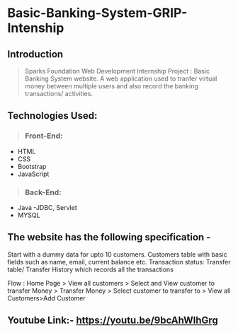 # Basic-Banking-System-GRIP-Intenship









## Introduction
>  
> Sparks Foundation Web Development Internship Project : Basic Banking System website. A web application used to tranfer virtual money between multiple users and also record the banking transactions/ activities.

## Technologies Used:
>  ### Front-End:
- HTML
- CSS
- Bootstrap
- JavaScript
> ### Back-End:
- Java -JDBC, Servlet
-  MYSQL

## The website has the following specification -
  Start with a dummy data for upto 10 customers.
  Customers table with basic fields such as name, email, current balance etc.
 Transaction status:
 Transfer table/ Transfer History which records all the transactions

Flow : Home Page > View all customers > Select and View customer to transfer Money  > Transfer Money > Select customer to transfer to > View all Customers>Add Customer

## Youtube Link:- **https://youtu.be/9bcAhWlhGrg**
